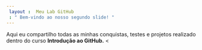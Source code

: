 ```yaml
---
 layout :  Meu Lab GitHub
 : " Bem-vindo ao nosso segundo slide! "
---
```

Aqui eu compartilho todas as minhas conquistas, testes e projetos realizado dentro do curso **Introdução ao GitHub.**
<
